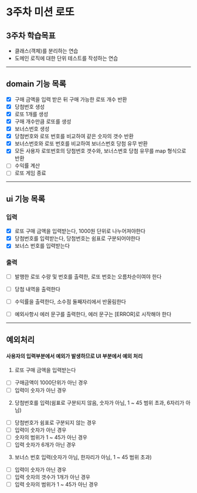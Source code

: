 # 3주차 미션 로또   
## 3주차 학습목표
 - 클래스(객체)를 분리하는 연습 
 - 도메인 로직에 대한 단위 테스트를 작성하는 연습

---
## domain 기능 목록
 - [x] 구매 금액을 입력 받은 뒤 구매 가능한 로또 개수 반환
 - [x] 당첨번호 생성
 - [x] 로또 1개를 생성
 - [x] 구매 개수만큼 로또를 생성
 - [x] 보너스번호 생성
 - [x] 당첨번호와 로또 번호를 비교하여 같은 숫자의 갯수 반환
 - [x] 보너스번호와 로또 번호를 비교하여 보너스번호 당첨 유무 반환
 - [x] 모든 사용자 로또번호의 당첨번호 갯수와, 보너스번호 당첨 유무를 map 형식으로 반환
 - [ ] 수익률 계산
 - [ ] 로또 게임 종료

---

## ui 기능 목록

### 입력
- [x] 로또 구매 금액을 입력받는다, 1000원 단위로 나누어져야한다
- [x] 당첨번호를 입력받는다, 당첨번호는 쉼표로 구분되어야한다
- [x] 보너스 번호를 입력받는다

### 출력
- [ ] 발행한 로또 수량 및 번호를 출력한, 로또 번호는 오름차순이여야 한다
- [ ] 당첨 내역을 출력한다
- [ ] 수익률을 출력한다, 소수점 둘째자리에서 반올림한다
- [ ] 예외사항시 에러 문구를 출력한다, 에러 문구는 [ERROR]로 시작해야 한다


---
## 예외처리
#### 사용자의 입력부분에서 예외가 발생하므로 UI 부분에서 예외 처리
1. 로또 구매 금액을 입력받는다   
 - [ ] 구매금액이 1000단위가 아닌 경우
 - [ ] 입력이 숫자가 아닌 경우

2. 당첨번호를 입력(쉼표로 구분되지 않음, 숫자가 아님, 1 ~ 45 범위 초과, 6자리가 아님)
 - [ ] 당첨번호가 쉼표로 구분되지 않는 경우
 - [ ] 입력이 숫자가 아닌 경우
 - [ ] 숫자의 범위가 1 ~ 45가 아닌 경우
 - [ ] 입력 숫자가 6개가 아닌 경우

3. 보너스 번호 입력(숫자가 아님, 한자리가 아님, 1 ~ 45 범위 초과)
 - [ ] 입력이 숫자가 아닌 경우
 - [ ] 입력 숫자의 갯수가 1개가 아닌 경우
 - [ ] 입력 숫자의 범위가 1 ~ 45가 아닌 경우